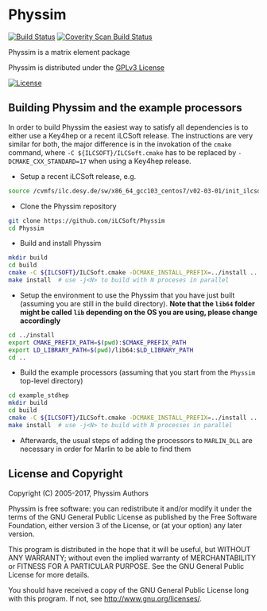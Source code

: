 # Physsim
[![Build Status](https://travis-ci.org/iLCSoft/Physsim.svg?branch=master)](https://travis-ci.org/iLCSoft/Physsim)
[![Coverity Scan Build Status](https://scan.coverity.com/projects/12399/badge.svg)](https://scan.coverity.com/projects/ilcsoft-physsim)

Physsim is a matrix element package

Physsim is distributed under the [GPLv3 License](http://www.gnu.org/licenses/gpl-3.0.en.html)

[![License](https://www.gnu.org/graphics/gplv3-127x51.png)](https://www.gnu.org/licenses/gpl-3.0.en.html)

## Building Physsim and the example processors

In order to build Physsim the easiest way to satisfy all dependencies is to either use a Key4hep or a recent iLCSoft release. The instructions are very similar for both, the major difference is in the invokation of the `cmake` command, where `-C ${ILCSOFT}/ILCSoft.cmake` has to be replaced by `-DCMAKE_CXX_STANDARD=17` when using a Key4hep release.

- Setup a recent iLCSoft release, e.g.
```bash
source /cvmfs/ilc.desy.de/sw/x86_64_gcc103_centos7/v02-03-01/init_ilcsoft.sh
```

- Clone the Physsim repository
```bash
git clone https://github.com/iLCSoft/Physsim
cd Physsim
```

- Build and install Physsim
```bash
mkdir build
cd build
cmake -C ${ILCSOFT}/ILCSoft.cmake -DCMAKE_INSTALL_PREFIX=../install ..
make install  # use -j<N> to build with N proceses in parallel
```

- Setup the environment to use the Physsim that you have just built (assuming you are still in the build directory). **Note that the `lib64` folder might be called `lib` depending on the OS you are using, please change accordingly**
```bash
cd ../install
export CMAKE_PREFIX_PATH=$(pwd):$CMAKE_PREFIX_PATH
export LD_LIBRARY_PATH=$(pwd)/lib64:$LD_LIBRARY_PATH
cd ..
```

- Build the example processors (assuming that you start from the `Physsim` top-level directory)
```bash
cd example_stdhep
mkdir build
cd build
cmake -C ${ILCSOFT}/ILCSoft.cmake -DCMAKE_INSTALL_PREFIX=../install ..
make install  # use -j<N> to build with N processes in parallel
```

- Afterwards, the usual steps of adding the processors to `MARLIN_DLL` are necessary in order for Marlin to be able to find them

## License and Copyright
Copyright (C) 2005-2017, Physsim Authors

Physsim is free software: you can redistribute it and/or modify it under the terms of the GNU General Public License as published by the Free Software Foundation, either version 3 of the License, or (at your option) any later version.

This program is distributed in the hope that it will be useful, but WITHOUT ANY WARRANTY; without even the implied warranty of MERCHANTABILITY or FITNESS FOR A PARTICULAR PURPOSE.  See the GNU General Public License for more details.

You should have received a copy of the GNU General Public License long with this program.  If not, see <http://www.gnu.org/licenses/>.
